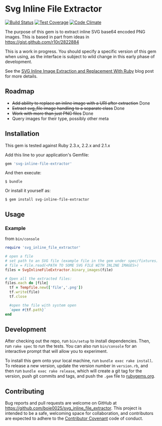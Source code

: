 # Svg Inline File Extractor
[![Build Status](https://travis-ci.org/boie0025/svg_inline_file_extractor.svg?branch=master)](https://travis-ci.org/boie0025/svg_inline_file_extractor)
[![Test Coverage](https://codeclimate.com/github/boie0025/svg_inline_file_extractor/badges/coverage.svg)](https://codeclimate.com/github/boie0025/svg_inline_file_extractor/coverage)
[![Code Climate](https://codeclimate.com/github/boie0025/svg_inline_file_extractor/badges/gpa.svg)](https://codeclimate.com/github/boie0025/svg_inline_file_extractor)


The purpose of this gem is to extract inline SVG base64 encoded PNG images. This is based in part from ideas in https://gist.github.com/r10r/2822884

This is a work in progress.  You should specify a specific version of this gem when
using, as the interface is subject to wild change in this early phase of development.

See the [SVG Inline Image Extraction and Replacement With Ruby](https://www.webvolta.com/blog/svg-inline-image-extraction-and-replacement-with-ruby) blog post for more details.

## Roadmap

* ~~Add ability to replace an inline image with a URI after extraction~~ Done
* ~~Extract svg_file image handling to a separate class~~ Done
* ~~Work with more than just PNG files~~ Done
* Query images for their type, possibly other meta

## Installation

This gem is tested against Ruby 2.3.x, 2.2.x and 2.1.x

Add this line to your application's Gemfile:

```ruby
gem 'svg-inline-file-extractor'
```

And then execute:

    $ bundle

Or install it yourself as:

    $ gem install svg-inline-file-extractor

## Usage

### Example

from `bin/console`

```ruby
require 'svg_inline_file_extractor'

# open a file
# set path to an SVG file (example file in the gem under spec/fixtures)
# file = File.read(<PATH TO SOME SVG FILE WITH INLINE IMAGES>)
files = SvgInlineFileExtractor.binary_images(file)

# Open all the extracted files:
files.each do |file|
  tf = Tempfile.new(['file','.png'])
  tf.write(file)
  tf.close

  #open the file with system open
  `open #{tf.path}`
end

```

## Development

After checking out the repo, run `bin/setup` to install dependencies. Then, run `rake spec` to run the tests. You can also run `bin/console` for an interactive prompt that will allow you to experiment.

To install this gem onto your local machine, run `bundle exec rake install`. To release a new version, update the version number in `version.rb`, and then run `bundle exec rake release`, which will create a git tag for the version, push git commits and tags, and push the `.gem` file to [rubygems.org](https://rubygems.org).

## Contributing

Bug reports and pull requests are welcome on GitHub at https://github.com/boie0025/svg_inline_file_extractor. This project is intended to be a safe, welcoming space for collaboration, and contributors are expected to adhere to the [Contributor Covenant](http://contributor-covenant.org) code of conduct.
